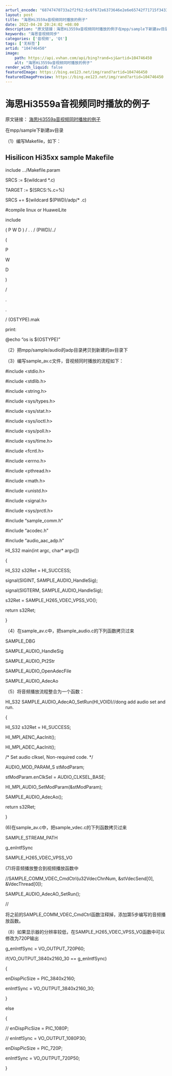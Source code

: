 ```yaml
---
arturl_encode: "68747470733a2f2f62:6c6f672e6373646e2e6e65742f71715f34333234383132372f:61727469636c652f64657461696c732f313034373436343530"
layout: post
title: "海思Hi3559a音视频同时播放的例子"
date: 2022-04-28 20:24:02 +08:00
description: "原文链接：海思Hi3559a音视频同时播放的例子在mpp/sample下新建av目录（1）编写Mak"
keywords: "海思音视频同步"
categories: ['音视频', 'Qt']
tags: ['无标签']
artid: "104746450"
image:
    path: https://api.vvhan.com/api/bing?rand=sj&artid=104746450
    alt: "海思Hi3559a音视频同时播放的例子"
render_with_liquid: false
featuredImage: https://bing.ee123.net/img/rand?artid=104746450
featuredImagePreview: https://bing.ee123.net/img/rand?artid=104746450
---
```


# 海思Hi3559a音视频同时播放的例子

原文链接：
[海思Hi3559a音视频同时播放的例子](https://blog.csdn.net/dong_beijing/article/details/97112060)

在mpp/sample下新建av目录

（1）编写Makefile，如下：

## Hisilicon Hi35xx sample Makefile

include …/Makefile.param
  
SRCS := $(wildcard
*.c)
  
TARGET := $(SRCS:%.c=%)
  
SRCS += $(wildcard $(PWD)/adp/*
.c)
  
#compile linux or HuaweiLite
  
include

(
P
W
D
)
/
.
.
/
(PWD)/../





(

P

W

D

)

/

.

.

/
(OSTYPE).mak
  
print:
  
@echo “os is $(OSTYPE)”
  
（2）把mpp/sample/audio的adp目录拷贝到新建的av目录下

（3）编写sample_av.c文件，音视频同时播放的流程如下：

#include <stdio.h>
  
#include <stdlib.h>
  
#include <string.h>
  
#include <sys/types.h>
  
#include <sys/stat.h>
  
#include <sys/ioctl.h>
  
#include <sys/poll.h>
  
#include <sys/time.h>
  
#include <fcntl.h>
  
#include <errno.h>
  
#include <pthread.h>
  
#include <math.h>
  
#include <unistd.h>
  
#include <signal.h>
  
#include <sys/prctl.h>

#include “sample_comm.h”
  
#include “acodec.h”
  
#include “audio_aac_adp.h”
  
HI_S32 main(int argc, char* argv[])
  
{
  
HI_S32 s32Ret = HI_SUCCESS;
  
signal(SIGINT, SAMPLE_AUDIO_HandleSig);
  
signal(SIGTERM, SAMPLE_AUDIO_HandleSig);
  
s32Ret = SAMPLE_H265_VDEC_VPSS_VO();
  
return s32Ret;
  
}
  
（4）在sample_av.c中，把sample_audio.c的下列函数拷贝过来

SAMPLE_DBG
  
SAMPLE_AUDIO_HandleSig
  
SAMPLE_AUDIO_Pt2Str
  
SAMPLE_AUDIO_OpenAdecFile
  
SAMPLE_AUDIO_AdecAo
  
（5）将音频播放流程整合为一个函数：

HI_S32 SAMPLE_AUDIO_AdecAO_SetRun(HI_VOID)//dong add audio set and run.
  
{
  
HI_S32 s32Ret = HI_SUCCESS;
  
HI_MPI_AENC_AacInit();
  
HI_MPI_ADEC_AacInit();
  
/* Set audio clksel, Non-required code. */
  
AUDIO_MOD_PARAM_S stModParam;
  
stModParam.enClkSel = AUDIO_CLKSEL_BASE;
  
HI_MPI_AUDIO_SetModParam(&stModParam);
  
SAMPLE_AUDIO_AdecAo();
  
return s32Ret;
  
}
  
(6)在sample_av.c中，把sample_vdec.c的下列函数拷贝过来

SAMPLE_STREAM_PATH
  
g_enIntfSync
  
SAMPLE_H265_VDEC_VPSS_VO
  
(7)将音频播放整合到视频播放函数中

//SAMPLE_COMM_VDEC_CmdCtrl(u32VdecChnNum, &stVdecSend[0], &VdecThread[0]);
  
SAMPLE_AUDIO_AdecAO_SetRun();
  
//
  
将之前的SAMPLE_COMM_VDEC_CmdCtrl函数注释掉，添加第5步编写的音频播放函数。

（8）如果显示器的分辨率较低，在SAMPLE_H265_VDEC_VPSS_VO函数中可以修改为720P输出

g_enIntfSync = VO_OUTPUT_720P60;
  
if(VO_OUTPUT_3840x2160_30 == g_enIntfSync)
  
{
  
enDispPicSize = PIC_3840x2160;
  
enIntfSync = VO_OUTPUT_3840x2160_30;
  
}
  
else
  
{
  
// enDispPicSize = PIC_1080P;
  
// enIntfSync = VO_OUTPUT_1080P30;
  
enDispPicSize = PIC_720P;
  
enIntfSync = VO_OUTPUT_720P50;
  
}